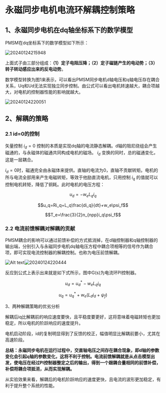 # 永磁同步电机电流环解耦控制策略

## 1、永磁同步电机在dq轴坐标系下的数学模型

PMSM在dq坐标系下的数学模型如下所示：

![20240124215948](https://cdn.jsdelivr.net/gh/xupengfeir/Notes-and-Articles/Image/20240124215948.png)

上面式子由三部分组成：**（1）定子电阻压降；（2）定子磁链产生的电动势；（3）转子转动感应出来的反电动势**。

数学模型转换为图1来表示，可以看出PMSM同步电机d轴电压和q轴电压存在耦合关系，Uq和Ud无法实现独立同步控制。由公式可以看出电机转速越大，耦合项越大，对电机的控制器性能的影响就越大。

![20240124220051](https://cdn.jsdelivr.net/gh/xupengfeir/Notes-and-Articles/Image/20240124220051.png)

## 2、解耦的策略

### 2.1 id=0的控制

矢量控制 $i_d=0$ 控制的本质是实现dq轴的电流静态解耦。d轴的阻尼绕组会产生磁通的，与永磁体的磁通共同构成电机的磁场。 $i_d$ 变换的同时，总的磁通变化，这是一层耦合。

$i_d=0$时，磁通完全由永磁体来提供。直轴的电流为0，直轴不贡献转矩。电机的所与电流全部用来产生电磁转矩，等效于他励直流电机，只用控制 $i_q$ 的值就可以控制电机转矩，降低了铜耗。此时电机的电压方程：

$$u_d=-w_eL_qi_q$$

$$u_q=Ri_q+L_q\frac{di_q}{dt}+w_e\psi_f$$

$$T_e=\frac{3}{2}n_{npp}i_q\psi_f$$

### 2.2 电流前馈解耦对解耦的贡献

PMSM耦合的影响可以通过前馈补偿的方式抵消掉，在d轴控制器和q轴控制器的输出端，分别引入与永磁同步电机dq轴电压方程中耦合项相等的信号作为耦合项，即可实现电流控制器的解耦控制。也称为电压前馈解耦。

![Alt text](image-2.png)![20240124220444](https://cdn.jsdelivr.net/gh/xupengfeir/Notes-and-Articles/Image/20240124220444.png)


反应到公式上表示出来就是如下式所示，图中G(s)为电流环PI控制器。

$$u_d=u^*_d-w_eL_qi_q$$

$$u_q=u^*_q+w_e(L_di_d+\psi_f)$$

3、两种解耦策略的优劣分析

解耦后iq比解耦前的响应速度要快，且平稳度要更好，这将意味着电磁转矩也更加稳定，所以电机的阶跃响应的速度提升。

电机启动阶段，id的复制明显得到了反馈的校正，幅值明显比解耦前要小，尤其在高速阶段。

**总结：永磁同步电机在运行过程中，交直轴电压之间存在耦合现象，即d轴的参数变化会引起q轴的参数变化，这将不利于控制。电流前馈解耦就是从点击模型出发，使电压在经过PI控制器整定之后的输出，得到一个跟耦合量相同的前馈补偿，补偿将耦合项抵消，从而实现解耦。**

从实验效果来看，解耦后的电机阶跃响应的速度更快，且电流的波形更加稳定，有利于提升整个系统的性能。